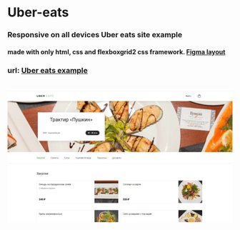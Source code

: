 # Uber-eats
### Responsive on all devices Uber eats site example 
#### made with only html, css and flexboxgrid2 css framework. [Figma layout](https://www.figma.com/file/sO8htXzA6rPwTVwXuc5jW5/Uber-Eats-(Copy)?node-id=0%3A1)<br>
### url: [Uber eats example](https://cute-sunburst-1990ab.netlify.app) <br><br>
![site](img/Screenshot_1.png)
